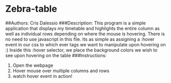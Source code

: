 # Zebra-table
##Authors: Cris Dalessio
###Description: 
This program is a simple application that displays my timetable and highlights the entire column as well as individual rows depending on where the mouse is hovering.
There is no need to use javascript in this file. Its as simple as assigning a :hover event in our css to which ever tags we want to manipulate upon hovering on :) Inside this :hover selector, we place the background colors we wish to see upon hovering on the table
###Instructions:
1. Open the webpage
2. Hover mouse over multiple columns and rows
3. watch hover event in action!


